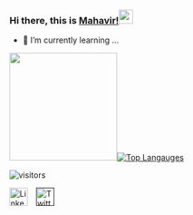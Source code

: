 ### Hi there, this is [Mahavir!](https://github.com/mveer1/)<img src="https://media.giphy.com/media/hvRJCLFzcasrR4ia7z/giphy.gif" width="25px">

<!--
**mveer1/mveer1** is a ✨ _special_ ✨ repository because its `README.md` (this file) appears on your GitHub profile.

Here are some ideas to get you started:

- 🔭 I’m currently working on ...

- 👯 I’m looking to collaborate on ...
- 🤔 I’m looking for help with ...
- 💬 Ask me about ...
- 📫 How to reach me: ...
- 😄 Pronouns: ...
- ⚡ Fun fact: ...
-->
- 🌱 I’m currently learning ...

<img height="190em" src="https://github-readme-stats.vercel.app/api?username=mveer1&show_icons=true&theme=tokyonight&hide_border=true&count_private=true&include_all_commits=true" />[![Top Langauges](https://github-readme-stats.vercel.app/api/top-langs/?username=mveer1&layout=compact&langs_count=5&theme=tokyonight&hide_border=true&exclude_repo=google-colab-notebooks,oopsproject1)](https://github.com/anuraghazra/github-readme-stats) 

![visitors](https://visitor-badge.glitch.me/badge?page_id=${mveer1}.${mveer1})

<p align="left">
  <a href="www.linkedin.com/in/mahavir01"><img alt="LinkedIn" title="LinkedIn" height="32" width="32" src="https://raw.githubusercontent.com/peterthehan/peterthehan/master/assets/linkedin.svg"></a> &ensp;
  <a href=""><img alt="Twitter" title="Twitter" height="32" width="32" src="https://raw.githubusercontent.com/peterthehan/peterthehan/master/assets/twitter.svg"></a>
</p>
